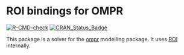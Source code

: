 # ROI bindings for OMPR

<!-- badges: start -->
[![R-CMD-check](https://github.com/dirkschumacher/ompr.roi/workflows/R-CMD-check/badge.svg)](https://github.com/dirkschumacher/ompr.roi/actions)
[![CRAN_Status_Badge](http://www.r-pkg.org/badges/version/ompr.roi)](https://cran.r-project.org/package=ompr.roi)
<!-- badges: end -->

This package is a solver for the [ompr](https://github.com/dirkschumacher/ompr) modelling package. It uses [ROI](https://cran.r-project.org/package=ROI) internally.
